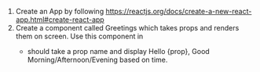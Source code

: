 1. Create an App by following https://reactjs.org/docs/create-a-new-react-app.html#create-react-app
2. Create a component called Greetings which takes props and renders them on screen. Use this component in <App />
   - <Greetings /> should take a prop name and display Hello {prop}, Good Morning/Afternoon/Evening based on time.
